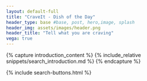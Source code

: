 ```yaml
---
layout: default-full
title: "CraveIt - Dish of the Day"
header_type: base #base, post, hero,image, splash
header_img: assets/images/header.png
header_title: "Tell what you are craving"
vega: true
---
```


[//]: # (Introduction section)
{% capture introduction_content %}
    {% include_relative snippets/search_introduction.md %}
{% endcapture %}



{% include search-buttons.html  %}
